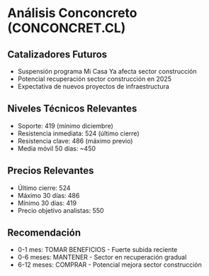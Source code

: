 # Análisis Conconcreto (CONCONCRET.CL)

## Catalizadores Futuros

- Suspensión programa Mi Casa Ya afecta sector construcción
- Potencial recuperación sector construcción en 2025
- Expectativa de nuevos proyectos de infraestructura

## Niveles Técnicos Relevantes

- Soporte: 419 (mínimo diciembre)
- Resistencia inmediata: 524 (último cierre)
- Resistencia clave: 486 (máximo previo)
- Media móvil 50 días: ~450

## Precios Relevantes

- Último cierre: 524
- Máximo 30 días: 486
- Mínimo 30 días: 419
- Precio objetivo analistas: 550

## Recomendación

- 0-1 mes: TOMAR BENEFICIOS - Fuerte subida reciente
- 0-6 meses: MANTENER - Sector en recuperación gradual
- 6-12 meses: COMPRAR - Potencial mejora sector construcción
